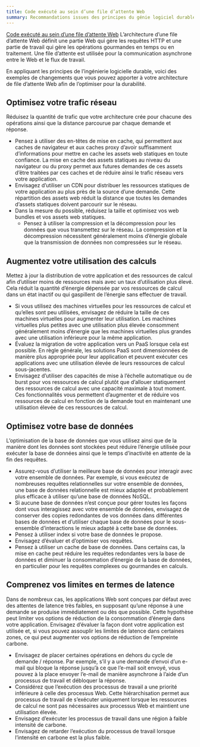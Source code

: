 ```yaml
---
title: Code exécuté au sein d’une file d’attente Web
summary: Recommandations issues des principes du génie logiciel durable appliqués à une architecture Web Queue Worker
---
```


[Code exécuté au sein d’une file d’attente Web](https://docs.microsoft.com/en-us/azure/architecture/guide/architecture-styles/web-queue-worker) L’architecture d’une file d’attente Web définit une partie Web qui gère les requêtes HTTP et une partie de travail qui gère les opérations gourmandes en temps ou en traitement. Une file d’attente est utilisée pour la communication asynchrone entre le Web et le flux de travail.

En appliquant les principes de l’ingénierie logicielle durable, voici des exemples de changements que vous pouvez apporter à votre architecture de file d’attente Web afin de l’optimiser pour la durabilité.


## Optimisez votre trafic réseau

Réduisez la quantité de trafic que votre architecture crée pour chacune des opérations ainsi que la distance parcourue par chaque demande et réponse.

* Pensez à utiliser des en-têtes de mise en cache, qui permettent aux caches de navigateur et aux caches proxy d’avoir suffisamment d’informations pour mettre en cache les assets web statiques en toute confiance. La mise en cache des assets statiques au niveau du navigateur ou du proxy permet aux futures demandes de ces assets d’être traitées par ces caches et de réduire ainsi le trafic réseau vers votre application.
* Envisagez d’utiliser un CDN pour distribuer les ressources statiques de votre application au plus près de la source d’une demande. Cette répartition des assets web réduit la distance que toutes les demandes d’assets statiques doivent parcourir sur le réseau.
* Dans la mesure du possible, réduisez la taille et optimisez vos web bundles et vos assets web statiques.
    * Pensez à utiliser la compression et la décompression pour les données que vous transmettez sur le réseau. La compression et la décompression nécessitent généralement moins d’énergie globale que la transmission de données non compressées sur le réseau.

## Augmentez votre utilisation des calculs

Mettez à jour la distribution de votre application et des ressources de calcul afin d’utiliser moins de ressources mais avec un taux d’utilisation plus élevé. Cela réduit la quantité d’énergie dépensée par vos ressources de calcul dans un état inactif ou qui gaspillent de l’énergie sans effectuer de travail.

* Si vous utilisez des machines virtuelles pour les ressources de calcul et qu’elles sont peu utilisées, envisagez de réduire la taille de ces machines virtuelles pour augmenter leur utilisation. Les machines virtuelles plus petites avec une utilisation plus élevée consomment généralement moins d’énergie que les machines virtuelles plus grandes avec une utilisation inférieure pour la même application.
* Évaluez la migration de votre application vers un PaaS lorsque cela est possible. En règle générale, les solutions PaaS sont dimensionnées de manière plus appropriée pour leur application et peuvent exécuter ces applications avec une utilisation élevée de leurs ressources de calcul sous-jacentes.
* Envisagez d’utiliser des capacités de mise à l’échelle automatique ou de burst pour vos ressources de calcul plutôt que d’allouer statiquement des ressources de calcul avec une capacité maximale à tout moment. Ces fonctionnalités vous permettent d’augmenter et de réduire vos ressources de calcul en fonction de la demande tout en maintenant une utilisation élevée de ces ressources de calcul.

## Optimisez votre base de données

L’optimisation de la base de données que vous utilisez ainsi que de la manière dont les données sont stockées peut réduire l’énergie utilisée pour exécuter la base de données ainsi que le temps d’inactivité en attente de la fin des requêtes.
* Assurez-vous d’utiliser la meilleure base de données pour interagir avec votre ensemble de données. Par exemple, si vous exécutez de nombreuses requêtes relationnelles sur votre ensemble de données, une base de données relationnelle est mieux adaptée et probablement plus efficace à utiliser qu’une base de données NoSQL.
* Si aucune base de données n’est conçue pour gérer toutes les façons dont vous interagissez avec votre ensemble de données, envisagez de conserver des copies redondantes de vos données dans différentes bases de données et d’utiliser chaque base de données pour le sous-ensemble d’interactions le mieux adapté à cette base de données.
* Pensez à utiliser index si votre base de données le propose.
* Envisagez d’évaluer et d’optimiser vos requêtes.
* Pensez à utiliser un cache de base de données. Dans certains cas, la mise en cache peut réduire les requêtes redondantes vers la base de données et diminuer la consommation d’énergie de la base de données, en particulier pour les requêtes complexes ou gourmandes en calculs.


## Comprenez vos limites en termes de latence

Dans de nombreux cas, les applications Web sont conçues par défaut avec des attentes de latence très faibles, en supposant qu’une réponse à une demande se produise immédiatement ou dès que possible. Cette hypothèse peut limiter vos options de réduction de la consommation d’énergie dans votre application. Envisagez d’évaluer la façon dont votre application est utilisée et, si vous pouvez assouplir les limites de latence dans certaines zones, ce qui peut augmenter vos options de réduction de l’empreinte carbone.
* Envisagez de placer certaines opérations en dehors du cycle de demande / réponse. Par exemple, s’il y a une demande d’envoi d’un e-mail qui bloque la réponse jusqu’à ce que l’e-mail soit envoyé, vous pouvez à la place envoyer l’e-mail de manière asynchrone à l’aide d’un processus de travail et débloquer la réponse.
* Considérez que l’exécution des processus de travail a une priorité inférieure à celle des processus Web. Cette hiérarchisation permet aux processus de travail de s’exécuter uniquement lorsque les ressources de calcul ne sont pas nécessaires aux processus Web et maintient une utilisation élevée.
* Envisagez d’exécuter les processus de travail dans une région à faible intensité de carbone.
* Envisagez de retarder l’exécution du processus de travail lorsque l’intensité en carbone est la plus faible.

